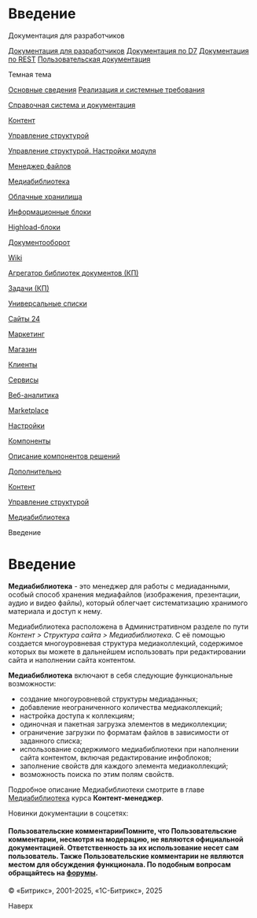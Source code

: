 # Введение

Документация для разработчиков

[Документация для разработчиков](https://dev.1c-bitrix.ru/api_help/)
[Документация по D7](https://dev.1c-bitrix.ru/api_d7/)
[Документация по REST](https://dev.1c-bitrix.ru/rest_help/)
[Пользовательская документация](https://dev.1c-bitrix.ru/user_help/)

Темная тема

[Основные сведения](/user_help/index.php)
[Реализация и системные требования](/user_help/reqintro.php)

[Справочная система и документация](/user_help/help/index.php)

[Контент](/user_help/content/index.php)

[Управление структурой](/user_help/content/fileman/index.php)

[Управление структурой. Настройки модуля](/user_help/content/fileman/settings.php)

[Менеджер файлов](/user_help/content/fileman/fileman/index.php)

[Медиабиблиотека](/user_help/content/fileman/medialib/index.php)

[Облачные хранилища](/user_help/content/clouds/index.php)

[Информационные блоки](/user_help/content/iblock/index.php)

[Highload-блоки](/user_help/content/highloadblock/index.php)

[Документооборот](/user_help/content/workflow/index.php)

[Wiki](/user_help/content/wiki/index.php)

[Агрегатор библиотек документов (КП)](/user_help/content/webdav/index.php)

[Задачи (КП)](/user_help/content/tasks/index.php)

[Универсальные списки](/user_help/content/lists/index.php)

[Сайты 24](/user_help/sites24/index.php)

[Маркетинг](/user_help/marketing/index.php)

[Магазин](/user_help/store/index.php)

[Клиенты](/user_help/clients/index.php)

[Сервисы](/user_help/service/index.php)

[Веб-аналитика](/user_help/statistic/index.php)

[Marketplace](/user_help/marketplace/index.php)

[Настройки](/user_help/settings/index.php)

[Компоненты](/user_help/components/index.php)

[Описание компонентов решений](/user_help/description_decisions/index.php)

[Дополнительно](/user_help/additional/index.php)

[Контент](/user_help/content/index.php)

[Управление структурой](/user_help/content/fileman/index.php)

[Медиабиблиотека](/user_help/content/fileman/medialib/index.php)

Введение

# Введение

**Медиабиблиотека** - это менеджер для работы с медиаданными, особый способ хранения медиафайлов (изображения, презентации, аудио и видео файлы), который облегчает систематизацию хранимого материала и доступ к нему.

Медиабиблиотека расположена в Административном разделе по пути *Контент > Структура сайта > Медиабиблиотека*. С её помощью создается многоуровневая структура медиаколлекций, содержимое которых вы можете в дальнейшем использовать при редактировании сайта и наполнении сайта контентом.

**Медиабиблиотека** включают в себя следующие функциональные возможности:

* создание многоуровневой структуры медиаданных;
* добавление неограниченного количества медиаколлекций;
* настройка доступа к коллекциям;
* одиночная и пакетная загрузка элементов в медиколлекции;
* ограничение загрузки по форматам файлов в зависимости от заданного списка;
* использование содержимого медиабиблиотеки при наполнении сайта контентом, включая редактирование инфоблоков;
* заполнение свойств для каждого элемента медиаколлекций;
* возможность поиска по этим полям свойств.

Подробное описание Медиабиблиотеки смотрите в главе [Медиабиблиотека](http://dev.1c-bitrix.ru/learning/course/index.php?COURSE_ID=34&CHAPTER_ID=648) курса **Контент-менеджер**.

Новинки документации в соцсетях:

#### Пользовательские комментарииПомните, что Пользовательские комментарии, несмотря на модерацию, не являются официальной документацией. Ответственность за их использование несет сам пользователь. Также Пользовательские комментарии не являются местом для обсуждения функционала. По подобным вопросам обращайтесь на [форумы](http://dev.1c-bitrix.ru/community/forums/group1/).

© «Битрикс», 2001-2025, «1С-Битрикс», 2025

Наверх